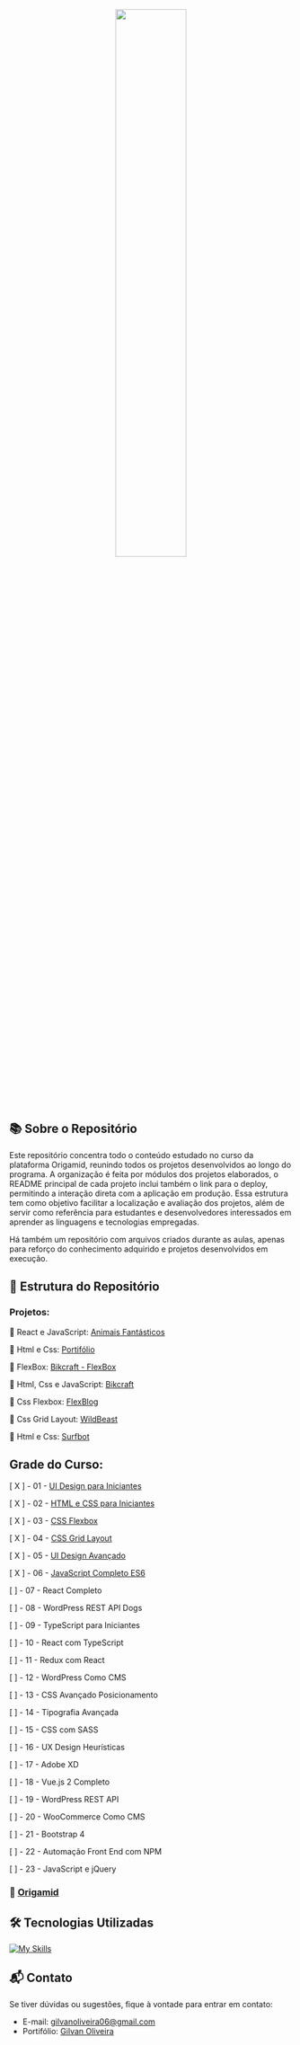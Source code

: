 <div align="center"><img src="https://i.imgur.com/ogV8LZc.png" width="50%" /></div>

## 📚 Sobre o Repositório

Este repositório concentra todo o conteúdo estudado no curso da plataforma Origamid, reunindo todos os projetos desenvolvidos ao longo do programa. A organização é feita por módulos dos projetos elaborados, o README principal de cada projeto inclui também o link para o deploy, permitindo a interação direta com a aplicação em produção. Essa estrutura tem como objetivo facilitar a localização e avaliação dos projetos, além de servir como referência para estudantes e desenvolvedores interessados em aprender as linguagens e tecnologias empregadas.

Há também um repositório com arquivos criados durante as aulas, apenas para reforço do conhecimento adquirido e projetos desenvolvidos em execução.

## 🚀 Estrutura do Repositório

### Projetos:

📌 React e JavaScript: [Animais Fantásticos](https://github.com/GilvanPOliveira/Origamid/tree/main/AnimaisFantasticos) 

📌 Html e Css: [Portifólio](https://github.com/GilvanPOliveira/Origamid/tree/main/Portifolio)

📌 FlexBox: [Bikcraft - FlexBox](https://github.com/GilvanPOliveira/Origamid/tree/main/FlexboxBikcraft)

📌 Html, Css e JavaScript: [Bikcraft](https://github.com/GilvanPOliveira/Origamid/tree/main/Bikcraft) 

📌 Css Flexbox: [FlexBlog](https://github.com/GilvanPOliveira/Origamid/tree/main/FlexBlog) 

📌 Css Grid Layout: [WildBeast](https://github.com/GilvanPOliveira/Origamid/tree/main/WildBeast)

📌 Html e Css: [Surfbot](https://github.com/GilvanPOliveira/Origamid/tree/main/Surfbot)

## Grade do Curso:

[ X ] - 01 - [UI Design para Iniciantes](https://drive.google.com/file/d/1MGM5j8YMlk-k0Wyc4wwItpuW2_9kPNMy/view?usp=sharing)

[ X ] - 02 - [HTML e CSS para Iniciantes](https://drive.google.com/file/d/1MGrivwiIzcl94sV6W5MWEKTkXB4eHSTy/view?usp=sharing)

[ X ] - 03 - [CSS Flexbox](https://drive.google.com/file/d/1GNaesjFDzPFSebE1Sgy7bMsyV9uJdnuR/view?usp=sharing)

[ X ] - 04 - [CSS Grid Layout](https://drive.google.com/file/d/11fhAHKYyH14t_1k9fe5fDn3zj5_kMASB/view?usp=sharing)

[ X ] - 05 - [UI Design Avançado](https://drive.google.com/file/d/1gegBpHRFH7VxZX_bD-YaA4SStzix3pw7/view?usp=sharing)

[ X ] - 06 - [JavaScript Completo ES6](https://drive.google.com/file/d/1UDAqwzzQtbmyHHnsl5KCWBDLNsGeQlpD/view?usp=sharing)

[ ] - 07 - React Completo

[ ] - 08 - WordPress REST API Dogs

[ ] - 09 - TypeScript para Iniciantes

[ ] - 10 - React com TypeScript

[ ] - 11 - Redux com React

[ ] - 12 - WordPress Como CMS

[ ] - 13 - CSS Avançado Posicionamento

[ ] - 14 - Tipografia Avançada

[ ] - 15 - CSS com SASS

[ ] - 16 - UX Design Heurísticas

[ ] - 17 - Adobe XD

[ ] - 18 - Vue.js 2 Completo

[ ] - 19 - WordPress REST API

[ ] - 20 - WooCommerce Como CMS

[ ] - 21 - Bootstrap 4

[ ] - 22 - Automação Front End com NPM

[ ] - 23 - JavaScript e jQuery

### 🐺 [Origamid](https://www.origamid.com/)

## 🛠 Tecnologias Utilizadas

[![My Skills](https://skillicons.dev/icons?i=html,css,js,react&perline=10)](https://github.com/GilvanPOliveira)

## 📬 Contato

Se tiver dúvidas ou sugestões, fique à vontade para entrar em contato:
- E-mail: gilvanoliveira06@gmail.com
- Portifólio: [Gilvan Oliveira](https://gilvanpoliveira.github.io/)
